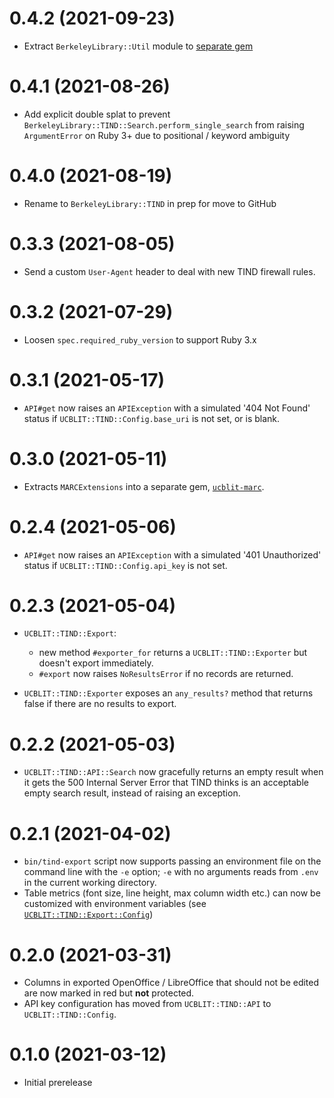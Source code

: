 # 0.4.2 (2021-09-23)

- Extract `BerkeleyLibrary::Util` module to [separate gem](https://github.com/BerkeleyLibrary/util)

# 0.4.1 (2021-08-26)

- Add explicit double splat to prevent
  `BerkeleyLibrary::TIND::Search.perform_single_search` from raising
  `ArgumentError` on Ruby 3+ due to positional / keyword ambiguity

# 0.4.0 (2021-08-19)

- Rename to `BerkeleyLibrary::TIND` in prep for move to GitHub

# 0.3.3 (2021-08-05)

- Send a custom `User-Agent` header to deal with new TIND firewall rules.

# 0.3.2 (2021-07-29)

- Loosen `spec.required_ruby_version` to support Ruby 3.x

# 0.3.1 (2021-05-17)

- `API#get` now raises an `APIException` with a simulated '404 Not Found'
  status if `UCBLIT::TIND::Config.base_uri` is not set, or is blank.

# 0.3.0 (2021-05-11)

- Extracts `MARCExtensions` into a separate gem, 
  [`ucblit-marc`](https://git.lib.berkeley.edu/lap/ucblit-marc/edit).

# 0.2.4 (2021-05-06)

- `API#get` now raises an `APIException` with a simulated '401 Unauthorized' status 
  if `UCBLIT::TIND::Config.api_key` is not set.

# 0.2.3 (2021-05-04)

- `UCBLIT::TIND::Export`:
  - new method `#exporter_for` returns a `UCBLIT::TIND::Exporter` but doesn't
    export immediately.
  - `#export` now raises `NoResultsError` if no records are returned.

- `UCBLIT::TIND::Exporter` exposes an `any_results?` method that returns false if
  there are no results to export.

# 0.2.2 (2021-05-03)

- `UCBLIT::TIND::API::Search` now gracefully returns an empty result when it gets the 500 Internal
  Server Error that TIND thinks is an acceptable empty search result, instead of raising an exception.

# 0.2.1 (2021-04-02)

- `bin/tind-export` script now supports passing an environment file on the command line with the
  `-e` option; `-e` with no arguments reads from `.env` in the current working directory.
- Table metrics (font size, line height, max column width etc.) can now be customized
  with environment variables (see [`UCBLIT::TIND::Export::Config`](lib/berkeley_library/tind/export/config.rb))

# 0.2.0 (2021-03-31)

- Columns in exported OpenOffice / LibreOffice that should not be edited are now marked
  in red but **not** protected.
- API key configuration has moved from `UCBLIT::TIND::API` to `UCBLIT::TIND::Config`.

# 0.1.0 (2021-03-12)

- Initial prerelease

